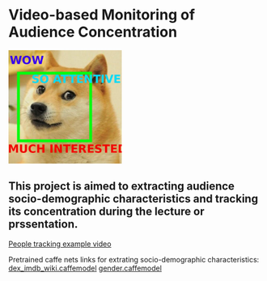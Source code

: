 # Video-based Monitoring of Audience Concentration

<img src="https://github.com/walterdd/Auditory_tracking/blob/master/dogg.jpg" width="224">

## This project is aimed to extracting audience socio-demographic characteristics and tracking its concentration during the lecture or prssentation.

[People tracking example video](https://www.youtube.com/watch?v=LFJhAiqAA3c)


Pretrained caffe nets links for extrating socio-demographic characteristics:
[dex_imdb_wiki.caffemodel](https://data.vision.ee.ethz.ch/cvl/rrothe/imdb-wiki/static/dex_imdb_wiki.caffemodel)
[gender.caffemodel](https://data.vision.ee.ethz.ch/cvl/rrothe/imdb-wiki/static/gender.caffemodel)
